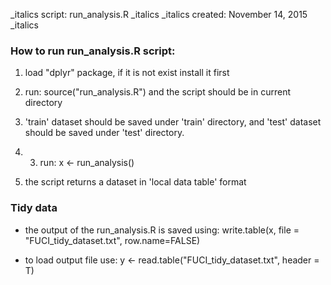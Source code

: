 
_italics script: run_analysis.R _italics
_italics created: November 14, 2015 _italics


### How to run run_analysis.R script:

1. load "dplyr" package, if it is not exist install it first

2. run: source("run_analysis.R")
 and the script should be in current directory

3. 'train' dataset should be saved under 'train' directory,
 and 'test' dataset should be saved under 'test' directory.

4. 3. run: x <- run_analysis()
 
5. the script returns a dataset in 'local data table' format


### Tidy data

+ the output of the run_analysis.R is saved using:
write.table(x, file = "FUCI_tidy_dataset.txt", row.name=FALSE)

+ to load output file use:
y <- read.table("FUCI_tidy_dataset.txt", header = T)


 

